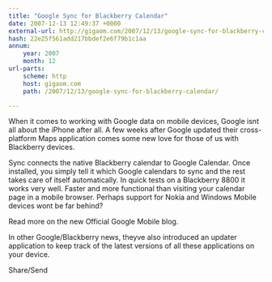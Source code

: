 ```yaml
---
title: "Google Sync for Blackberry Calendar"
date: 2007-12-13 12:49:37 +0000
external-url: http://gigaom.com/2007/12/13/google-sync-for-blackberry-calendar/
hash: 22e25f561add217bbdef2e6f79b1c1aa
annum:
    year: 2007
    month: 12
url-parts:
    scheme: http
    host: gigaom.com
    path: /2007/12/13/google-sync-for-blackberry-calendar/

---
```


When it comes to working with Google data on mobile devices, Google isnt all about the iPhone after all. A few weeks after Google  updated their cross-platform Maps application comes some new love for those of us with Blackberry devices.

Sync connects the native Blackberry calendar to Google Calendar.  Once installed, you simply tell it which Google calendars to sync and the rest takes care of itself automatically. In quick tests on a Blackberry 8800 it works very well. Faster and more functional than visiting your calendar page in a mobile browser. Perhaps support for Nokia and Windows Mobile devices wont be far behind?

Read more on the new Official Google Mobile blog.

In other Google/Blackberry news, theyve also introduced an updater application to keep track of the latest versions of all these applications on your device.

Share/Send
